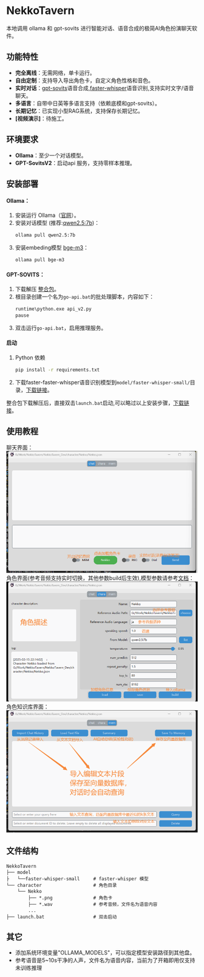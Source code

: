 # NekkoTavern

本地调用 ollama 和 gpt-sovits 进行智能对话、语音合成的极简AI角色扮演聊天软件。
## 功能特性
- **完全离线**：无需网络，单卡运行。
- **自由定制**：支持导入导出角色卡，自定义角色性格和音色。
- **实时对话**：[gpt-sovits](https://github.com/RVC-Boss/GPT-SoVITS/tree/20240821v2)语音合成,[faster-whisper](https://huggingface.co/guillaumekln/faster-whisper-small/tree/main)语音识别,支持实时文字/语音聊天。
- **多语言**：自带中日英等多语言支持（依赖底模和gpt-sovits）。
- **长期记忆**：已实现小型RAG系统，支持保存长期记忆。
- **[视频演示]**：待施工。
## 环境要求
- **Ollama**：至少一个对话模型。
- **GPT-SovitsV2**：启动api 服务，支持零样本推理。
## 安装部署

#### Ollama：
1. 安装运行 Ollama（[官网](https://ollama.com/)）。
2. 安装对话模型 (推荐:[qwen2.5:7b](https://ollama.com/library/qwen2.5:7b))：
    ```bash
    ollama pull qwen2.5:7b
    ```
3. 安装embeding模型 [bge-m3](https://ollama.com/library/bge-m3)：
    ```bash
    ollama pull bge-m3
    ```

#### GPT-SOVITS：
1. 下载解压 [整合包](https://github.com/RVC-Boss/GPT-SoVITS/releases/tag/20240821v2)。
2. 根目录创建一个名为`go-api.bat`的批处理脚本，内容如下：
    ```bash
    runtime\python.exe api_v2.py
    pause
    ```
3. 双击运行`go-api.bat`，启用推理服务。
#### 启动
1. Python 依赖
    ```bash
    pip install -r requirements.txt
    ```
2. 下载faster-faster-whisper语音识别模型到`model/faster-whisper-small/`目录，[下载链接](https://huggingface.co/guillaumekln/faster-whisper-small/tree/main)。

整合包下载解压后，直接双击`launch.bat`启动,可以略过以上安装步骤，[下载链接](https://pan.baidu.com/s/1pRjYZf7vSd2ccW_u1oq_pQ?pwd=6666)。
## 使用教程
聊天界面：
![img](/src/chat.png)
角色界面(参考音频支持实时切换，其他参数build后生效),模型参数请参考[文档](https://www.llamafactory.cn/ollama-docs/modelfile.html#%E6%9C%89%E6%95%88%E7%9A%84%E5%8F%82%E6%95%B0%E5%92%8C%E5%80%BC)：
![img](/src/chara.png)
角色知识库界面：
![img](/src/mem.png)
## 文件结构
```
NekkoTavern
├── model
├   └──faster-whisper-small     # faster-whisper 模型
└── character                   # 角色目录
    └── Nekko
        ├── *.png               # 角色卡
        ├── *.wav               # 参考音频，文件名为语音内容
        ...
├── launch.bat                  # 双击启动
```
## 其它
- 添加系统环境变量"OLLAMA_MODELS"，可以指定模型安装路径到其他盘。
- 参考语音是5~10s干净的人声，文件名为语音内容，当前为了开箱即用仅支持未训练推理
